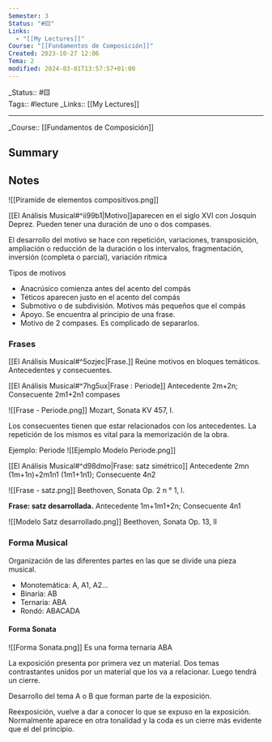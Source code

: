 ```yaml
---
Semester: 3
Status: "#🟨"
Links:
  - "[[My Lectures]]"
Course: "[[Fundamentos de Composición]]"
Created: 2023-10-27 12:06
Tema: 2
modified: 2024-03-01T13:57:57+01:00
---
```

\_Status::  #🟨  
Tags:: #lecture
\_Links::  [[My Lectures]]
___

\_Course::  [[Fundamentos de Composición]]

## Summary

## Notes

![[Piramide de elementos compositivos.png]]

[[El Análisis Musical#^ii99b1|Motivo]]aparecen en el siglo XVI con Josquin Deprez. Pueden tener una duración de uno o dos compases. 

El desarrollo del motivo se hace con repetición, variaciones, transposición, ampliación o reducción de la duración o los intervalos, fragmentación, inversión (completa o parcial), variación rítmica

Tipos de motivos
- Anacrúsico comienza antes del acento del compás
- Téticos aparecen justo en el acento del compás
- Submotivo o de subdivisión. Motivos más pequeños que el compás
- Apoyo. Se encuentra al principio de una frase.
- Motivo de 2 compases. Es complicado de separarlos.

### Frases
[[El Análisis Musical#^5ozjec|Frase.]] Reúne motivos en bloques temáticos. Antecedentes y consecuentes.

[[El Análisis Musical#^7hg5ux|Frase : Periode]]
Antecedente 2m+2n; Consecuente 2m1+2n1 compases

![[Frase - Periode.png]]
Mozart, Sonata KV 457, I.

Los consecuentes tienen que estar relacionados con los antecedentes. La repetición de los mismos es vital para la memorización de la obra.

Ejemplo: Periode
![[Ejemplo Modelo Periode.png]]

[[El Análisis Musical#^d98dmo|Frase: satz simétrico]]
Antecedente 2mn (1m+1n)+2m1n1 (1m1+1n1); Consecuente 4n2

![[Frase - satz.png]]
Beethoven, Sonata Op. 2 n ° 1, l.

**Frase: satz desarrollada.**
Antecedente 1m+1m1+2n; Consecuente 4n1

![[Modelo Satz desarrollado.png]]
Beethoven, Sonata Op. 13, lI

### Forma Musical
Organización de las diferentes partes en las que se divide una pieza musical.
- Monotemática: A, A1, A2...
- Binaria: AB
- Ternaria: ABA
- Rondó: ABACADA

#### Forma Sonata

![[Forma Sonata.png]]
Es una forma ternaria ABA

La exposición presenta por primera vez un material. Dos temas contrastantes unidos por un material que los va a relacionar. Luego tendrá un cierre. 

Desarrollo del tema A o B que forman parte de la exposición.

Reexposición, vuelve a dar a conocer lo que se expuso en la exposición. Normalmente aparece en otra tonalidad y la coda es un cierre más evidente que el del principio.








